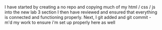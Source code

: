 I have started by creating a no repo and copying much of my html / css / js into the new lab 3 section
I then have reviewed and ensured that everything is connected and functioning properly.
Next, I git added and git commit -m'd my work to ensure i'm set up properly here as well

